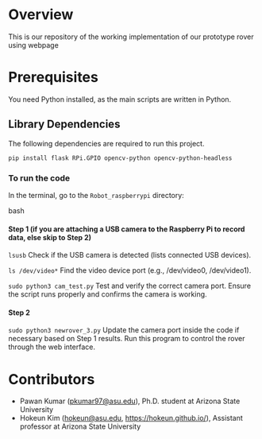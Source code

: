 # Overview
This is our repository of the working implementation of our prototype rover using webpage

# Prerequisites 

You need Python installed, as the main scripts are written in Python.

## Library Dependencies
The following dependencies are required to run this project.
  
```
pip install flask RPi.GPIO opencv-python opencv-python-headless

```
### To run the code

In the terminal, go to the `Robot_raspberrypi` directory:

bash
#### Step 1 (if you are attaching a USB camera to the Raspberry Pi to record data, else skip to Step 2)

``` lsusb ```
Check if the USB camera is detected (lists connected USB devices).

``` ls /dev/video* ```
Find the video device port (e.g., /dev/video0, /dev/video1).

``` sudo python3 cam_test.py ```
Test and verify the correct camera port. 
Ensure the script runs properly and confirms the camera is working.

#### Step 2

``` sudo python3 newrover_3.py ```
Update the camera port inside the code if necessary based on Step 1 results.
Run this program to control the rover through the web interface.

# Contributors
- Pawan Kumar (pkumar97@asu.edu), Ph.D. student at Arizona State University
- Hokeun Kim (hokeun@asu.edu, https://hokeun.github.io/), Assistant professor at Arizona State University 
